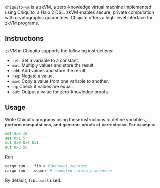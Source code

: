 `chiquito-vm` is a zkVM, a zero-knowledge virtual machine implemented using Chiquito, a Halo 2 DSL. zkVM enables secure, private computation with cryptographic guarantees. Chiquito offers a high-level interface for zkVM programs.

## Instructions

zkVM in Chiquito supports the following instructions:

- `set`: Set a variable to a constant.
- `mul`: Multiply values and store the result.
- `add`: Add values and store the result.
- `neg`: Negate a value.
- `mov`: Copy a value from one variable to another.
- `eq`: Check if values are equal.
- `out`: Output a value for zero-knowledge proofs.

## Usage

Write Chiquito programs using these instructions to define variables, perform computations, and generate proofs of correctness. For example:

```asm
set 0x0 10
set 0x1 5
mul 0x0 0x0 0x1
out 0x0 50
```

Run

```bash
cargo run -- fib # fibonacci sequence
cargo run -- square # repeated squaring sequence
```

By default, `fib.asm` is used.
